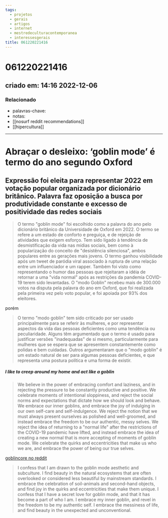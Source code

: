 ```yaml
---
tags:
  - projetos
  - gerais
  - artigos
  - internet
  - mestredeculturacontemporanea
  - interessesgerais
title: 061220221416
---
```

# 061220221416
## criado em: 14:16 2022-12-06

### Relacionado
- palavras-chave: 
- notas: 
- [[nosurf reddit recommendations]]
- [[hipercultura]]
---
# Abraçar o desleixo: ‘goblin mode’ é termo do ano segundo Oxford
## Expressão foi eleita para representar 2022 em votação popular organizada por dicionário britânico. Palavra faz oposição a busca por produtividade constante e excesso de positividade das redes sociais

> O termo "goblin mode" foi escolhido como a palavra do ano pelo dicionário britânico da Universidade de Oxford em 2022. O termo se refere a um estado de conforto e preguiça, e de rejeição de atividades que exigem esforço. Tem sido ligado à tendência de desmistificação da vida nas mídias sociais, bem como à popularização do conceito de "desistência silenciosa", ambos populares entre as gerações mais jovens. O termo ganhou visibilidade após um tweet de paródia viral associado à ruptura de uma relação entre um influenciador e um rapper. Também foi visto como representando o humor das pessoas que rejeitaram a idéia de retornar a uma "vida normal" após as restrições da pandemia COVID-19 terem sido levantadas. O "modo Goblin" recebeu mais de 300.000 votos na disputa pela palavra do ano em Oxford, que foi realizada pela primeira vez pelo voto popular, e foi apoiada por 93% dos eleitores.

porém

>O termo "modo goblin" tem sido criticado por ser usado principalmente para se referir às mulheres, e por representar aspectos da vida das pessoas deficientes como uma tendência ou peculiaridade. Alguns têm argumentado que o termo é usado para justificar versões "inadequadas" de si mesmo, particularmente para mulheres que se espera que se apresentem constantemente como polidas e bem cuidadas. Outros argumentaram que o "modo goblin" é um estado natural de ser para algumas pessoas deficientes, e que representa uma postura política e uma forma de existir.

##### I like to creep around my home and act like a goblin

>We believe in the power of embracing comfort and laziness, and in rejecting the pressure to be constantly productive and positive. We celebrate moments of intentional sloppiness, and reject the social norms and expectations that dictate how we should look and behave. We embrace our inner goblins, and embrace the joy of indulging in our own self-care and self-indulgence. We reject the notion that we must always present ourselves as polished and well-groomed, and instead embrace the freedom to be our authentic, messy selves. We reject the idea of returning to a "normal life" after the restrictions of the COVID-19 pandemic have lifted, and instead embrace the idea of creating a new normal that is more accepting of moments of goblin mode. We celebrate the quirks and eccentricities that make us who we are, and embrace the power of being our true selves.

[goblincore no reddit](https://www.reddit.com/r/goblincore/)

>I confess that I am drawn to the goblin mode aesthetic and subculture. I find beauty in the natural ecosystems that are often overlooked or considered less beautiful by mainstream standards. I embrace the celebration of soil-animals and second-hand objects, and find joy in the quirks and eccentricities that make them unique. I confess that I have a secret love for goblin mode, and that it has become a part of who I am. I embrace my inner goblin, and revel in the freedom to be my authentic self. I embrace the messiness of life, and find beauty in the unexpected and unconventional.